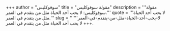 +++
author = "سوفوكليس"
title = "مقولة سوفوكليس"
description = '''مقولة سوفوكليس: لا يحب أحد الحياة مثل من يتقدم في العمر.'''
quote = '''لا يحب أحد الحياة مثل من يتقدم في العمر.'''
slug = '''لا-يحب-أحد-الحياة-مثل-من-يتقدم-في-العمر'''
+++
لا يحب أحد الحياة مثل من يتقدم في العمر.
